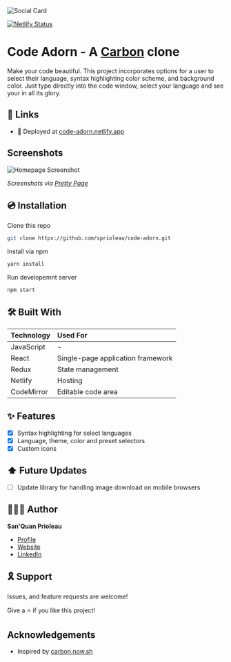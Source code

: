 ![Social Card][social-card-url]

[![Netlify Status](https://api.netlify.com/api/v1/badges/eda7977a-47da-4b02-ad04-f0b455b288bc/deploy-status)](https://app.netlify.com/sites/code-adorn/deploys)

# Code Adorn - A [Carbon](https://carbon.now.sh) clone

Make your code beautiful. This project incorporates options for a user to select their language, syntax highlighting color scheme, and background color. Just type directly into the code window, select your language and see your in all its glory.

## 🔗 Links

- 🚀 Deployed at [code-adorn.netlify.app][deployed-url]

## Screenshots

![Homepage Screenshot][homepage-screenshot-url] 

_Screenshots via [Pretty Page](https://prettypage.vercel.app/)_

## 💿 Installation

Clone this repo

```bash
git clone https://github.com/sprioleau/code-adorn.git
```

Install via npm

```bash
yarn install
```

Run developemnt server

```bash
npm start
```

## 🛠 Built With

| Technology            | Used For                          |
| :-------------------- | :-------------------------------- |
| JavaScript            | -                                 |
| React                 | Single-page application framework |
| Redux                 | State management                  |
| Netlify               | Hosting                           |
| CodeMirror            | Editable code area                |

## ✨ Features
- [x] Syntax highlighting for select languages
- [x] Language, theme, color and preset selectors
- [x] Custom icons

## ⬆️ Future Updates

- [ ] Update library for handling image download on mobile browsers

## 👨🏾‍💻 Author

**San'Quan Prioleau**

- [Profile][github-url]
- [Website][website]
- [LinkedIn][linkedin]

## 🎗 Support

Issues, and feature requests are welcome!

Give a ⭐️ if you like this project!

## Acknowledgements

- Inspired by [carbon.now.sh](https://carbon.now.sh)

<!-- Author Details -->
[github-url]: https://github.com/spriolau "San'Quan Prioleau on Github"
[website]: https://sprioleau.dev "San'Quan Prioleau's personal website"
[linkedin]: https://www.linkedin.com/in/sanquanprioleau/
[headshot_url]: https://avatars.githubusercontent.com/u/49278940?v=4 "San'Quan Prioleau headshot"

<!-- Project Details -->
[deployed-url]: https://code-adorn.netlify.app
[social-card-url]: https://code-adorn.netlify.app/images/social-card.png "Social Card"
[homepage-screenshot-url]: https://code-adorn.netlify.app/images/homepage.png "Homepage Screenshot"
